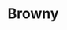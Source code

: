 ---
language: id
layout: product-item
title: Browny
description: Description in &amp; Browny
keyword: keyword in Browny
image: /images/Browny-Polished-website.jpg
sub-title: Browny
article-1: Custom size upon order<br>Thickness &#58; 1/2″ <br>Panel &#58; Polished <br>Color &#58; Light to dark brown
title-right: Browny
article-right: Browny
title-2: Browny
article-2: Browny
article-3: Browny
alt-slide1: Browny
alt-slide2: Browny
alt-slide3: Browny
slide1: /images/Browny-Polished-website.jpg
slide2: /images/Browny-Polished-website.jpg
slide3: /images/Browny-Polished-website.jpg
---